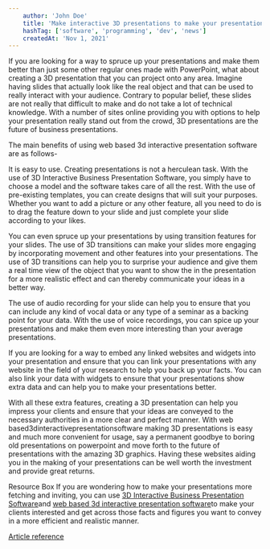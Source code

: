 ```yaml
---
    author: 'John Doe'
    title: 'Make interactive 3D presentations to make your presentations more enticing'
    hashTag: ['software', 'programming', 'dev', 'news']
    createdAt: 'Nov 1, 2021'
---
```


If you are looking for a way to spruce up your presentations and make them better than just some other regular ones made with PowerPoint, what about creating a 3D presentation that you can project onto any area. Imagine having slides that actually look like the real object and that can be used to really interact with your audience. Contrary to popular belief, these slides are not really that difficult to make and do not take a lot of technical knowledge. With a number of sites online providing you with options to help your presentation really stand out from the crowd, 3D presentations are the future of business presentations.

The main benefits of using web based 3d interactive presentation software are as follows-

It is easy to use. Creating presentations is not a herculean task. With the use of 3D Interactive Business Presentation Software, you simply have to choose a model and the software takes care of all the rest. With the use of pre-existing templates, you can create designs that will suit your purposes. Whether you want to add a picture or any other feature, all you need to do is to drag the feature down to your slide and just complete your slide according to your likes.

You can even spruce up your presentations by using transition features for your slides. The use of 3D transitions can make your slides more engaging by incorporating movement and other features into your presentations. The use of 3D transitions can help you to surprise your audience and give them a real time view of the object that you want to show the in the presentation for a more realistic effect and can thereby communicate your ideas in a better way.

The use of audio recording for your slide can help you to ensure that you can include any kind of vocal data or any type of a seminar as a backing point for your data. With the use of voice recordings, you can spice up your presentations and make them even more interesting than your average presentations.

If you are looking for a way to embed any linked websites and widgets into your presentation and ensure that you can link your presentations with any website in the field of your research to help you back up your facts. You can also link your data with widgets to ensure that your presentations show extra data and can help you to make your presentations better.

With all these extra features, creating a 3D presentation can help you impress your clients and ensure that your ideas are conveyed to the necessary authorities in a more clear and perfect manner. With web based3dinteractivepresentationsoftware making 3D presentations is easy and much more convenient for usage, say a permanent goodbye to boring old presentations on powerpoint and move forth to the future of presentations with the amazing 3D graphics. Having these websites aiding you in the making of your presentations can be well worth the investment and provide great returns.

Resource Box If you are wondering how to make your presentations more fetching and inviting, you can use [3D Interactive Business Presentation Software](https://www.prezent3d.com/)and [web based 3d interactive presentation software](https://www.prezent3d.com/3d-presentation-software.php)to make your clients interested and get across those facts and figures you want to convey in a more efficient and realistic manner.

[Article reference](https://www.amazines.com/Software/article_detail.cfm/6196415?articleid=6196415)
